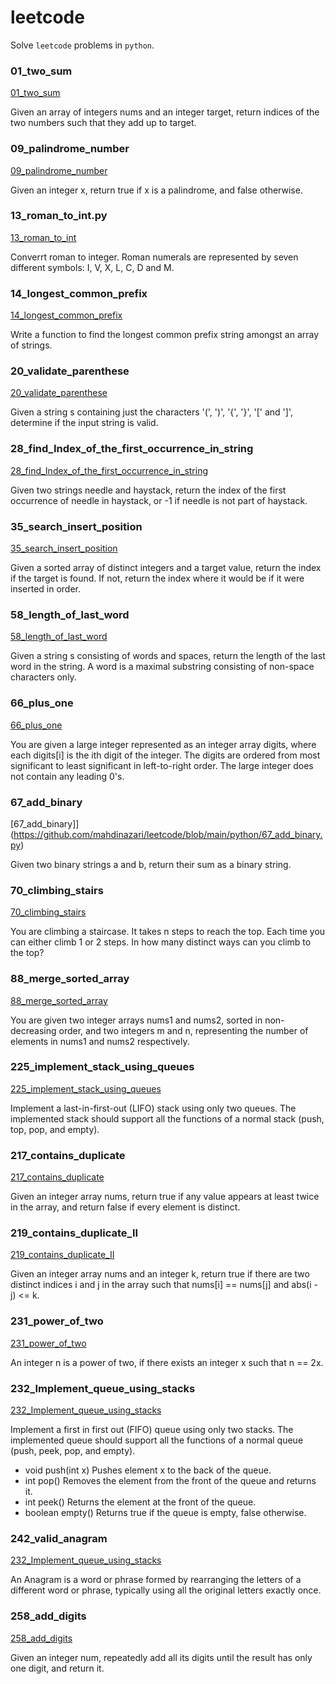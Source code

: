 # leetcode
Solve `leetcode` problems in `python`.

### 01_two_sum
[01_two_sum](https://github.com/mahdinazari/leetcode/blob/main/python/01_two_sum.py)

Given an array of integers nums and an integer target, return indices of the two numbers such that they add up to target.

### 09_palindrome_number
[09_palindrome_number](https://github.com/mahdinazari/leetcode/blob/main/python/09_palindrome_number)

Given an integer x, return true if x is a palindrome, and false otherwise.

### 13_roman_to_int.py
[13_roman_to_int](https://github.com/mahdinazari/leetcode/blob/main/python/13_roman_to_int.py)

Converrt roman to integer. Roman numerals are represented by seven different symbols: I, V, X, L, C, D and M.

### 14_longest_common_prefix
[14_longest_common_prefix](https://github.com/mahdinazari/leetcode/blob/main/python/14_longest_common_prefix.py)

Write a function to find the longest common prefix string amongst an array of strings.

### 20_validate_parenthese
[20_validate_parenthese](https://github.com/mahdinazari/leetcode/blob/main/python/20_validate_parenthese.py)

Given a string s containing just the characters '(', ')', '{', '}', '[' and ']', determine if the input string is valid.


### 28_find_Index_of_the_first_occurrence_in_string
[28_find_Index_of_the_first_occurrence_in_string](https://github.com/mahdinazari/leetcode/blob/main/python/28_find_Index_of_the_first_occurrence_in_string.py)

Given two strings needle and haystack, return the index of the first occurrence of needle in haystack, or -1 if needle is not part of haystack.

### 35_search_insert_position
[35_search_insert_position](https://github.com/mahdinazari/leetcode/blob/main/python/35_search_insert_position.py)

Given a sorted array of distinct integers and a target value, return the index if the target is found. If not, return the index where it would be if it were inserted in order.

### 58_length_of_last_word
[58_length_of_last_word](https://github.com/mahdinazari/leetcode/blob/main/python/58_length_of_last_word.py)

Given a string s consisting of words and spaces, return the length of the last word in the string.
A word is a maximal substring consisting of non-space characters only.

### 66_plus_one
[66_plus_one](https://github.com/mahdinazari/leetcode/blob/main/python/70_climbing_stairs)

You are given a large integer represented as an integer array digits, where each digits[i] is the
ith digit of the integer. The digits are ordered from most significant to least significant in left-to-right order.
The large integer does not contain any leading 0's.

### 67_add_binary
[67_add_binary]](https://github.com/mahdinazari/leetcode/blob/main/python/67_add_binary.py)

Given two binary strings a and b, return their sum as a binary string.

### 70_climbing_stairs
[70_climbing_stairs](https://github.com/mahdinazari/leetcode/blob/main/python/70_climbing_stairs)

You are climbing a staircase. It takes n steps to reach the top.
Each time you can either climb 1 or 2 steps. In how many distinct ways can you climb to the top?

### 88_merge_sorted_array
[88_merge_sorted_array](https://github.com/mahdinazari/leetcode/blob/main/python/88_merge_sorted_array.py)

You are given two integer arrays nums1 and nums2, sorted in non-decreasing order, and two integers m and n, representing the number of elements in nums1 and nums2 respectively.

### 225_implement_stack_using_queues
[225_implement_stack_using_queues](https://github.com/mahdinazari/leetcode/blob/main/python/225_implement_stack_using_queues.py)

Implement a last-in-first-out (LIFO) stack using only two queues. The implemented stack should support all the functions of a normal stack (push, top, pop, and empty).

### 217_contains_duplicate
[217_contains_duplicate](https://github.com/mahdinazari/leetcode/blob/main/python/217_contains_duplicate.py)

Given an integer array nums, return true if any value appears at least twice in the array,
and return false if every element is distinct.

### 219_contains_duplicate_II
[219_contains_duplicate_II](https://github.com/mahdinazari/leetcode/blob/main/python/219_contains_duplicate_II.py)

Given an integer array nums and an integer k, return true if there are two distinct indices i and j in the array such that nums[i] == nums[j] and abs(i - j) <= k.


### 231_power_of_two
[231_power_of_two](https://github.com/mahdinazari/leetcode/blob/main/python/231_power_of_two.py)

An integer n is a power of two, if there exists an integer x such that n == 2x.

### 232_Implement_queue_using_stacks
[232_Implement_queue_using_stacks](https://github.com/mahdinazari/leetcode/blob/main/python/232_Implement_queue_using_stacks.py)


Implement a first in first out (FIFO) queue using only two stacks. The implemented queue should support all the functions of a normal queue (push, peek, pop, and empty).


- void push(int x) Pushes element x to the back of the queue.
- int pop() Removes the element from the front of the queue and returns it.
- int peek() Returns the element at the front of the queue.
- boolean empty() Returns true if the queue is empty, false otherwise.


### 242_valid_anagram
[232_Implement_queue_using_stacks](https://github.com/mahdinazari/leetcode/blob/main/python/242_valid_anagram.py)


An Anagram is a word or phrase formed by rearranging the letters of a different word or phrase, typically using all the original letters exactly once.


### 258_add_digits
[258_add_digits](https://github.com/mahdinazari/leetcode/blob/main/python/258_add_digits.py)

Given an integer num, repeatedly add all its digits until the result has only one digit, and return it.
